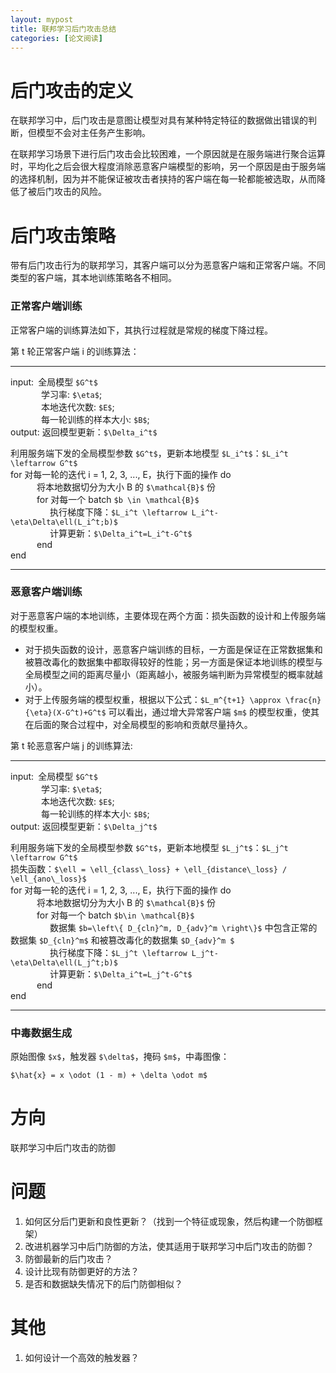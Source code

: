 ```yaml
---
layout: mypost
title: 联邦学习后门攻击总结
categories: [论文阅读]
---
```


# 后门攻击的定义

在联邦学习中，后门攻击是意图让模型对具有某种特定特征的数据做出错误的判断，但模型不会对主任务产生影响。

在联邦学习场景下进行后门攻击会比较困难，一个原因就是在服务端进行聚合运算时，平均化之后会很大程度消除恶意客户端模型的影响，另一个原因是由于服务端的选择机制，因为并不能保证被攻击者挟持的客户端在每一轮都能被选取，从而降低了被后门攻击的风险。

# 后门攻击策略

带有后门攻击行为的联邦学习，其客户端可以分为恶意客户端和正常客户端。不同类型的客户端，其本地训练策略各不相同。

### 正常客户端训练

正常客户端的训练算法如下，其执行过程就是常规的梯度下降过程。

第 t 轮正常客户端 i 的训练算法：

---

input:&ensp;全局模型 `$G^t$`  
&ensp;&ensp;&ensp;&ensp;&ensp;&ensp;&ensp;学习率: `$\eta$`;  
&ensp;&ensp;&ensp;&ensp;&ensp;&ensp;&ensp;本地迭代次数: `$E$`;  
&ensp;&ensp;&ensp;&ensp;&ensp;&ensp;&ensp;每一轮训练的样本大小: `$B$`;  
output: 返回模型更新：`$\Delta_i^t$`

利用服务端下发的全局模型参数 `$G^t$`，更新本地模型 `$L_i^t$`：`$L_i^t \leftarrow G^t$`  
for 对每一轮的迭代 i = 1, 2, 3, ..., E，执行下面的操作 do  
&ensp;&ensp;&ensp;&ensp;&ensp;&ensp;将本地数据切分为大小 B 的 `$\mathcal{B}$` 份  
&ensp;&ensp;&ensp;&ensp;&ensp;&ensp;for 对每一个 batch `$b \in \mathcal{B}$`  
&ensp;&ensp;&ensp;&ensp;&ensp;&ensp;&ensp;&ensp;&ensp;执行梯度下降：`$L_i^t \leftarrow L_i^t-\eta\Delta\ell(L_i^t;b)$`  
&ensp;&ensp;&ensp;&ensp;&ensp;&ensp;&ensp;&ensp;&ensp;计算更新：`$\Delta_i^t=L_i^t-G^t$`  
&ensp;&ensp;&ensp;&ensp;&ensp;&ensp;end  
end  

---

### 恶意客户端训练

对于恶意客户端的本地训练，主要体现在两个方面：损失函数的设计和上传服务端的模型权重。

+  对于损失函数的设计，恶意客户端训练的目标，一方面是保证在正常数据集和被篡改毒化的数据集中都取得较好的性能；另一方面是保证本地训练的模型与全局模型之间的距离尽量小（距离越小，被服务端判断为异常模型的概率就越小）。 
+  对于上传服务端的模型权重，根据以下公式：`$L_m^{t+1} \approx \frac{n}{\eta}(X-G^t)+G^t$` 可以看出，通过增大异常客户端 `$m$` 的模型权重，使其在后面的聚合过程中，对全局模型的影响和贡献尽量持久。

第 t 轮恶意客户端 j 的训练算法:

---

input:&ensp;全局模型 `$G^t$`  
&ensp;&ensp;&ensp;&ensp;&ensp;&ensp;&ensp;学习率: `$\eta$`;  
&ensp;&ensp;&ensp;&ensp;&ensp;&ensp;&ensp;本地迭代次数: `$E$`;  
&ensp;&ensp;&ensp;&ensp;&ensp;&ensp;&ensp;每一轮训练的样本大小: `$B$`;  
output: 返回模型更新：`$\Delta_j^t$`

利用服务端下发的全局模型参数 `$G^t$`，更新本地模型 `$L_j^t$`：`$L_j^t \leftarrow G^t$`  
损失函数：`$\ell = \ell_{class\_loss} + \ell_{distance\_loss} / \ell_{ano\_loss}$`  
for 对每一轮的迭代 i = 1, 2, 3, ..., E，执行下面的操作 do  
&ensp;&ensp;&ensp;&ensp;&ensp;&ensp;将本地数据切分为大小 B 的 `$\mathcal{B}$` 份  
&ensp;&ensp;&ensp;&ensp;&ensp;&ensp;for 对每一个 batch `$b\in \mathcal{B}$`  
&ensp;&ensp;&ensp;&ensp;&ensp;&ensp;&ensp;&ensp;&ensp;数据集 `$b=\left\{ D_{cln}^m, D_{adv}^m \right\}$` 中包含正常的数据集 `$D_{cln}^m$` 和被篡改毒化的数据集 `$D_{adv}^m $`  
&ensp;&ensp;&ensp;&ensp;&ensp;&ensp;&ensp;&ensp;&ensp;执行梯度下降：`$L_j^t \leftarrow L_j^t-\eta\Delta\ell(L_j^t;b)$`  
&ensp;&ensp;&ensp;&ensp;&ensp;&ensp;&ensp;&ensp;&ensp;计算更新：`$\Delta_i^t=L_j^t-G^t$`  
&ensp;&ensp;&ensp;&ensp;&ensp;&ensp;end  
end  

---

### 中毒数据生成

原始图像 `$x$`，触发器 `$\delta$`，掩码 `$m$`，中毒图像：

`$\hat{x} = x \odot (1 - m) + \delta \odot m$`

# 方向

联邦学习中后门攻击的防御

# 问题

1. 如何区分后门更新和良性更新？（找到一个特征或现象，然后构建一个防御框架）
2. 改进机器学习中后门防御的方法，使其适用于联邦学习中后门攻击的防御？
3. 防御最新的后门攻击？
4. 设计比现有防御更好的方法？
5. 是否和数据缺失情况下的后门防御相似？

# 其他

1. 如何设计一个高效的触发器？